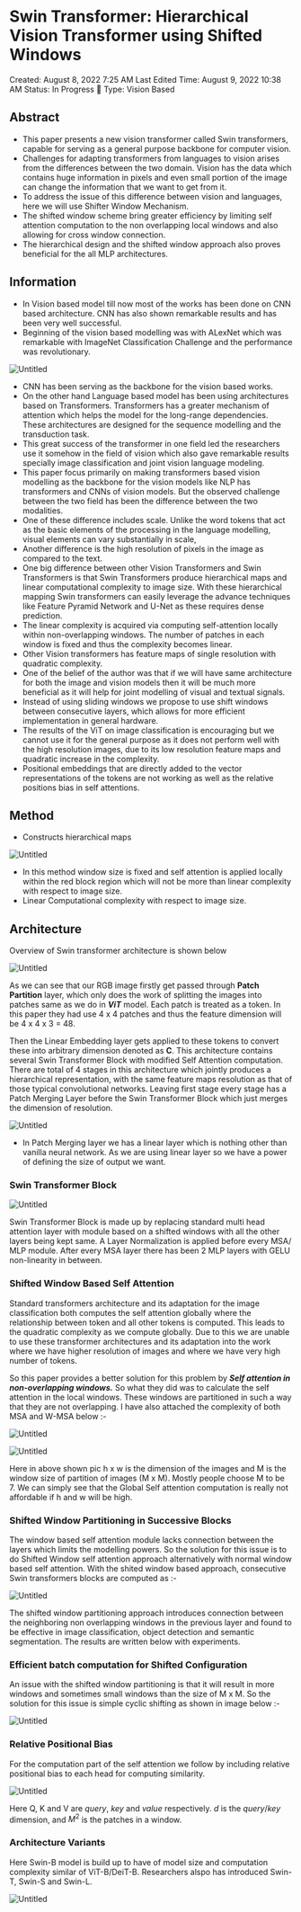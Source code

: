# Swin Transformer: Hierarchical Vision Transformer using Shifted Windows

Created: August 8, 2022 7:25 AM
Last Edited Time: August 9, 2022 10:38 AM
Status: In Progress 🙌
Type: Vision Based

## Abstract

- This paper presents a new vision transformer called Swin transformers, capable for serving as a general purpose backbone for computer vision.
- Challenges for adapting transformers from languages to vision arises from the differences between the two domain. Vision has the data which contains huge information in pixels and even small portion of the image can change the information that we want to get from it.
- To address the issue of this difference between vision and languages, here we will use Shifter Window Mechanism.
- The shifted window scheme bring greater efficiency by limiting self attention computation to the non overlapping local windows and also allowing for cross window connection.
- The hierarchical design and the shifted window approach also proves beneficial for the all MLP architectures.

## Information

- In Vision based model till now most of the works has been done on CNN based architecture. CNN has also shown remarkable results and has been very well successful.
- Beginning of the vision based modelling was with ALexNet which was remarkable with ImageNet Classification Challenge and the performance was revolutionary.

![Untitled](Swin%20Transformer%20Hierarchical%20Vision%20Transformer%20u%20e84489e1378145838e6d99046f9eb01f/Untitled.png)

- CNN has been serving as the backbone for the vision based works.
- On the other hand Language based model has been using architectures based on Transformers. Transformers has a greater mechanism of attention which helps the model for the long-range dependencies. These architectures are designed for the sequence modelling and the transduction task.
- This great success of the transformer in one field led the researchers use it somehow in the field of vision which also gave remarkable results specially image classification and joint vision language modeling.
- This paper focus primarily on making transformers based vision modelling as the backbone for the vision models like NLP has transformers and CNNs of vision models. But the observed challenge between the two field has been the difference between the two modalities.
- One of these difference includes scale. Unlike the word tokens that act as the basic elements of the processing in the language modelling, visual elements can vary substantially in scale,
- Another difference is the high resolution of pixels in the image as compared to the text.
- One big difference between other Vision Transformers and Swin Transformers is that Swin Transformers produce hierarchical maps and linear computational complexity to image size. With these hierarchical mapping Swin transformers can easily leverage the advance techniques like Feature Pyramid Network and U-Net as these requires dense prediction.
- The linear complexity is acquired via computing self-attention locally within non-overlapping windows. The number of patches in each window is fixed and thus the complexity becomes linear.
- Other Vision transformers has feature maps of single resolution with quadratic complexity.
- One of the belief of the author was that if we will have same architecture for both the image and vision models then it will be much more beneficial as it will help for joint modelling of visual and textual signals.
- Instead of using sliding windows we propose to use shift windows between consecutive layers, which allows for more efficient implementation in general hardware.
- The results of the ViT on image classification is encouraging but we cannot use it for the general purpose as it does not perform well with the high resolution images, due to its low resolution feature maps and quadratic increase in the complexity.
- Positional embeddings that are directly added to the vector representations of the tokens are not working as well as the relative positions bias in self attentions.

## Method

- Constructs hierarchical maps

![Untitled](Swin%20Transformer%20Hierarchical%20Vision%20Transformer%20u%20e84489e1378145838e6d99046f9eb01f/Untitled%201.png)

- In this method window size is fixed and self attention is applied locally within the red block region which will not be more than linear complexity with respect to image size.
- Linear Computational complexity with respect to image size.

## Architecture

Overview of Swin transformer architecture is shown below

![Untitled](Swin%20Transformer%20Hierarchical%20Vision%20Transformer%20u%20e84489e1378145838e6d99046f9eb01f/Untitled%202.png)

As we can see that our RGB image firstly get passed through **Patch Partition** layer, which only does the work of splitting the images into patches same as we do in ***ViT*** model. Each patch is treated as a token. In this paper they had use 4 x 4 patches and thus the feature dimension will be 4 x 4 x 3 = 48.

Then the Linear Embedding layer gets applied to these tokens to convert these into arbitrary dimension denoted as **C**. This architecture contains several Swin Transformer Block with modified Self Attention computation. There are total of 4 stages in this architecture which jointly produces a hierarchical representation, with the same feature maps resolution as that of those typical convolutional networks. Leaving first stage every stage has a Patch Merging Layer before the Swin Transformer Block which just merges the dimension of resolution.

![Untitled](Swin%20Transformer%20Hierarchical%20Vision%20Transformer%20u%20e84489e1378145838e6d99046f9eb01f/Untitled%203.png)

- In Patch Merging layer we has a linear layer which is nothing other than vanilla neural network. As we are using linear layer so we have a power of defining the size of output we want.

### Swin Transformer Block

![Untitled](Swin%20Transformer%20Hierarchical%20Vision%20Transformer%20u%20e84489e1378145838e6d99046f9eb01f/Untitled%204.png)

Swin Transformer Block is made up by replacing standard multi head attention layer with module based on a shifted windows with all the other layers being kept same. A Layer Normalization is applied before every MSA/ MLP module. After every MSA layer there has been 2 MLP layers with GELU non-linearity in between.

### Shifted Window Based Self Attention

Standard transformers architecture and its adaptation for the image classification both computes the self attention globally where the relationship between token and all other tokens is computed. This leads to the quadratic complexity as we compute globally. Due to this we are unable to use these transformer architectures and its adaptation into the work where we have higher resolution of images and where we have very high number of tokens. 

So this paper provides a better solution for this problem by ***Self attention in non-overlapping windows.*** So what they did was to calculate the self attention in the local windows. These windows are partitioned in such a way that they are not overlapping. I have also attached the complexity of both MSA and W-MSA below :-

![Untitled](Swin%20Transformer%20Hierarchical%20Vision%20Transformer%20u%20e84489e1378145838e6d99046f9eb01f/Untitled%205.png)

![Untitled](Swin%20Transformer%20Hierarchical%20Vision%20Transformer%20u%20e84489e1378145838e6d99046f9eb01f/Untitled%206.png)

Here in above shown pic h x w is the dimension of the images and M is the window size of partition of images (M x M). Mostly people choose M to be 7. We can simply see that the Global Self attention computation is really not affordable if h and w will be high.

### Shifted Window Partitioning in Successive Blocks

The window based self attention module lacks connection between the layers which limits the modelling powers. So the solution for this issue is to do Shifted Window self attention approach alternatively with normal window based self attention. With the shited window based approach, consecutive Swin transformers blocks are computed as :-

![Untitled](Swin%20Transformer%20Hierarchical%20Vision%20Transformer%20u%20e84489e1378145838e6d99046f9eb01f/Untitled%207.png)

The shifted window partitioning approach introduces connection between the neighboring non overlapping windows in the previous layer and found to be effective in image classification, object detection and semantic segmentation. The results are written below with experiments.

### Efficient batch computation for Shifted Configuration

An issue with the shifted window partitioning is that it will result in more windows and sometimes small windows than the size of M x M. So the solution for this issue is simple cyclic shifting  as shown in image below :-

![Untitled](Swin%20Transformer%20Hierarchical%20Vision%20Transformer%20u%20e84489e1378145838e6d99046f9eb01f/Untitled%208.png)

### Relative Positional Bias

For the computation part of the self attention we follow by including relative positional bias to each head for computing similarity.

![Untitled](Swin%20Transformer%20Hierarchical%20Vision%20Transformer%20u%20e84489e1378145838e6d99046f9eb01f/Untitled%209.png)

Here Q, K and V are *query*, *key* and *value* respectively. *d* is the $query/key$ dimension, and $M^2$   is the patches in a window. 

### Architecture Variants

Here Swin-B model is build up to have of model size and computation complexity similar of ViT-B/DeiT-B. Researchers alspo has introduced Swin-T, Swin-S and Swin-L.

 

![Untitled](Swin%20Transformer%20Hierarchical%20Vision%20Transformer%20u%20e84489e1378145838e6d99046f9eb01f/Untitled%2010.png)